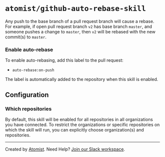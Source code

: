 # `atomist/github-auto-rebase-skill`

<!---atomist-skill-readme:start--->

Any push to the base branch of a pull request branch will cause a rebase. For example, if open pull request branch `v2` has base branch `master`, and someone pushes a change to `master`, then `v2` will be rebased with the new commit(s) to `master`.

### **Enable auto-rebase**

To enable auto-rebasing, add this label to the pull request:

- `auto-rebase:on-push`

The label is automatically added to the repository when this skill is enabled.

## **Configuration**

### Which repositories

By default, this skill will be enabled for all repositories in all organizations you have connected.
To restrict the organizations or specific repositories on which the skill will run, you can explicitly
choose organization(s) and repositories.

<!---atomist-skill-readme:end--->

---
 
Created by [Atomist][atomist].
Need Help?  [Join our Slack workspace][slack].

[atomist]: https://atomist.com/ (Atomist - How Teams Deliver Software)
[slack]: https://join.atomist.com/ (Atomist Community Slack)
 
